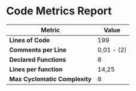 # Code Metrics Report

| Metric                          | Value       |
|---------------------------------|-------------|
| **Lines of Code**               | 199         |
| **Comments per Line**           | 0,01 - (2)  |
| **Declared Functions**          | 8           |
| **Lines per function**          | 14,25       |
| **Max Cyclomatic Complexity**   | 8           |

